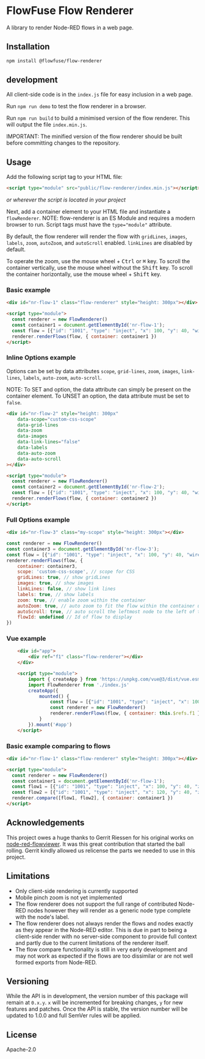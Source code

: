# FlowFuse Flow Renderer

A library to render Node-RED flows in a web page.


## Installation

```bash
npm install @flowfuse/flow-renderer
```

## development

All client-side code is in the `index.js` file for easy inclusion in a web page.

Run `npm run demo` to test the flow renderer in a browser.

Run `npm run build` to build a minimised version of the flow renderer. This will output the file `index.min.js`.

IMPORTANT: The minified version of the flow renderer should be built before committing changes to the repository.

## Usage

Add the following script tag to your HTML file:

```html
<script type="module" src="public/flow-renderer/index.min.js"></script>
```
_or wherever the script is located in your project_

Next, add a container element to your HTML file and instantiate a `flowRenderer`.
NOTE: flow-renderer is an ES Module and requires a modern browser to run. Script tags must have the `type="module"` attribute.

By default, the flow renderer will render the flow with `gridLines`, `images`, `labels`, `zoom`, `autoZoom`, and `autoScroll` enabled.
`linkLines` are disabled by default.

To operate the zoom, use the mouse wheel + <kbd>Ctrl</kbd> or <kbd>⌘</kbd> key.
To scroll the container vertically, use the mouse wheel without the <kbd>Shift</kbd> key.
To scroll the container horizontally, use the mouse wheel + <kbd>Shift</kbd> key.



### Basic example

```html
<div id="nr-flow-1" class="flow-renderer" style="height: 300px"></div>
```

```html
<script type="module">
  const renderer = new FlowRenderer()
  const container1 = document.getElementById('nr-flow-1');
  const flow = [{"id": "1001", "type": "inject", "x": 100, "y": 40, "wires": [["1002"]]}, {"id": "1002", "type": "debug", "x":300, "y": 40}]
  renderer.renderFlows(flow, { container: container1 })
</script>
```

### Inline Options example

Options can be set by data attributes `scope`, `grid-lines`, `zoom`, `images`, `link-lines`, `labels`, `auto-zoom`, `auto-scroll`.

NOTE: To SET and option, the data attribute can simply be present on the container element. To UNSET an option, the data attribute must be set to `false`.

```html
<div id="nr-flow-2" style="height: 300px" 
    data-scope="custom-css-scope"
    data-grid-lines
    data-zoom
    data-images
    data-link-lines="false"
    data-labels
    data-auto-zoom
    data-auto-scroll
></div>
```

```html
<script type="module">
  const renderer = new FlowRenderer()
  const container2 = document.getElementById('nr-flow-2');
  const flow = [{"id": "1001", "type": "inject", "x": 100, "y": 40, "wires": [["1002"]]}, {"id": "1002", "type": "debug", "x":300, "y": 40}]
  renderer.renderFlows(flow, { container: container2 })
</script>
```


### Full Options example

```html
<div id="nr-flow-3" class="my-scope" style="height: 300px"></div>
```

```javascript
const renderer = new FlowRenderer()
const container3 = document.getElementById('nr-flow-3');
const flow = [{"id": "1001", "type": "inject", "x": 100, "y": 40, "wires": [["1002"]]}, {"id": "1002", "type": "debug", "x":300, "y": 40}]
renderer.renderFlows(flow, {
    container: container3,
    scope: 'custom-css-scope', // scope for CSS
    gridLines: true, // show gridLines
    images: true, // show images
    linkLines: false, // show link lines
    labels: true, // show labels
    zoom: true, // enable zoom within the container
    autoZoom: true, // auto zoom to fit the flow within the container upon rendering (best fit, limited to 20% min, 100% max zoom)
    autoScroll: true, // auto scroll the leftmost node to the left of the container and the topmost node to the top of the container upon rendering
    flowId: undefined // Id of flow to display
})
```

### Vue example

```html
    <div id="app">
        <div ref="f1" class="flow-renderer"></div>
    </div>

    <script type="module">
        import { createApp } from 'https://unpkg.com/vue@3/dist/vue.esm-browser.js'
        import FlowRenderer from './index.js'
        createApp({
            mounted() {
                const flow = [{"id": "1001", "type": "inject", "x": 100, "y": 40, "wires": [["1002"]]}, {"id": "1002", "type": "debug", "x":300, "y": 40}]
                const renderer = new FlowRenderer()
                renderer.renderFlows(flow, { container: this.$refs.f1 })
            }
        }).mount('#app')
    </script>
```


### Basic example comparing to flows

```html
<div id="nr-flow-1" class="flow-renderer" style="height: 300px"></div>
```

```html
<script type="module">
  const renderer = new FlowRenderer()
  const container1 = document.getElementById('nr-flow-1');
  const flow1 = [{"id": "1001", "type": "inject", "x": 100, "y": 40, "z": "9999", "wires": [["1002"]]}, {"id": "1002", "type": "debug", "x":300, "y": 40, "z": "9999"}]
  const flow2 = [{"id": "1001", "type": "inject", "x": 120, "y": 40, "z": "9999", "wires": [["1002"]]}, {"id": "1002", "type": "debug", "x":120, "y": 80, "z": "9999"}]
  renderer.compare([flow1, flow2], { container: container1 })
</script>
```


## Acknowledgements

This project owes a huge thanks to Gerrit Riessen for his original works on [node-red-flowviewer](https://github.com/gorenje/node-red-flowviewer-js). It was this great contribution that started the ball rolling. Gerrit kindly allowed us relicense the parts we needed to use in this project.

## Limitations

* Only client-side rendering is currently supported
* Mobile pinch zoom is not yet implemented
* The flow renderer does not support the full range of contributed Node-RED nodes however they will render as a generic node type complete with the node's label.
* The flow renderer does not always render the flows and nodes exactly as they appear in the Node-RED editor. This is due in part to being a client-side render with no server-side component to provide full context and partly due to the current limitations of the renderer itself.
* The flow compare functionality is still in very early development and may not work as expected if the flows are too dissimilar or are not well formed exports from Node-RED.

## Versioning

While the API is in development, the version number of this package will remain at `0.x.y`.
`x` will be incremented for breaking changes, `y` for new features and patches.
Once the API is stable, the version number will be updated to 1.0.0 and full SemVer rules will be applied.

## License

Apache-2.0
